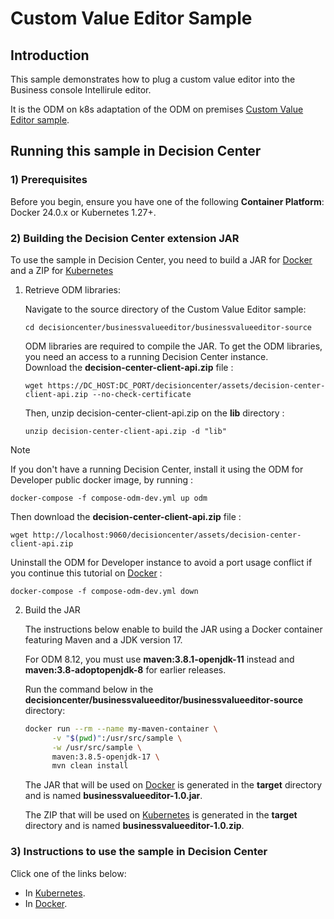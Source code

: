 # Custom Value Editor Sample

## Introduction

This sample demonstrates how to plug a custom value editor into the Business console Intellirule editor.

It is the ODM on k8s adaptation of the ODM on premises [Custom Value Editor sample](https://www.ibm.com/docs/en/odm/9.0.0?topic=center-custom-value-editor).

## Running this sample in Decision Center

### 1) Prerequisites

Before you begin, ensure you have one of the following **Container Platform**: Docker 24.0.x or Kubernetes 1.27+.

### 2) Building the Decision Center extension JAR

To use the sample in Decision Center, you need to build a JAR for [Docker](README-DOCKER.md) and a ZIP for [Kubernetes](README-KUBERNETES.md)

   1. Retrieve ODM libraries:

      Navigate to the source directory of the Custom Value Editor sample:

      ```
      cd decisioncenter/businessvalueeditor/businessvalueeditor-source
      ```
      
      ODM libraries are required to compile the JAR.
      To get the ODM libraries, you need an access to a running Decision Center instance.      
      Download the **decision-center-client-api.zip** file :

      ```
      wget https://DC_HOST:DC_PORT/decisioncenter/assets/decision-center-client-api.zip --no-check-certificate
      ```

      Then, unzip decision-center-client-api.zip on the **lib** directory :
      ```
      unzip decision-center-client-api.zip -d "lib"
      ```

> [!NOTE]
> If you don't have a running Decision Center, install it using the ODM for Developer public docker image, by running :
> ```
> docker-compose -f compose-odm-dev.yml up odm
> ```
> Then download the **decision-center-client-api.zip** file :
> ```
> wget http://localhost:9060/decisioncenter/assets/decision-center-client-api.zip
> ```
> Uninstall the ODM for Developer instance to avoid a port usage conflict if you continue this tutorial on [Docker](README-DOCKER.md) :
> ```
> docker-compose -f compose-odm-dev.yml down
> ```

   2. Build the JAR

      The instructions below enable to build the JAR using a Docker container featuring Maven and a JDK version 17.

      For ODM 8.12, you must use **maven:3.8.1-openjdk-11** instead and **maven:3.8-adoptopenjdk-8** for earlier releases.

      Run the command below in the **decisioncenter/businessvalueeditor/businessvalueeditor-source** directory:

         ```bash
         docker run --rm --name my-maven-container \
               -v "$(pwd)":/usr/src/sample \
               -w /usr/src/sample \
               maven:3.8.5-openjdk-17 \
               mvn clean install
         ```

      The JAR that will be used on [Docker](README-DOCKER.md) is generated in the **target** directory and is named **businessvalueeditor-1.0.jar**.

      The ZIP that will be used on [Kubernetes](README-KUBERNETES.md) is generated in the **target** directory and is named **businessvalueeditor-1.0.zip**.

### 3) Instructions to use the sample in Decision Center

Click one of the links below:
   * In [Kubernetes](README-KUBERNETES.md).
   * In [Docker](README-DOCKER.md). 
